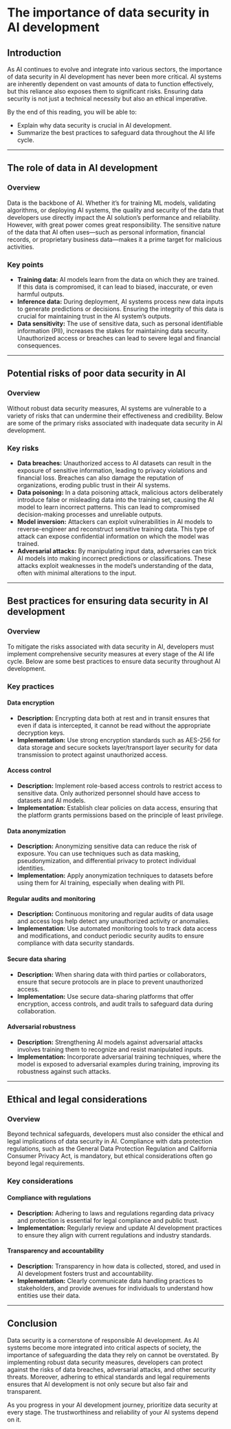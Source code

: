 # The importance of data security in AI development

## Introduction

As AI continues to evolve and integrate into various sectors, the importance of data security in AI development has never been more critical. AI systems are inherently dependent on vast amounts of data to function effectively, but this reliance also exposes them to significant risks. Ensuring data security is not just a technical necessity but also an ethical imperative. 

By the end of this reading, you will be able to: 

- Explain why data security is crucial in AI development.
- Summarize the best practices to safeguard data throughout the AI life cycle.

---

## The role of data in AI development

### Overview

Data is the backbone of AI. Whether it’s for training ML models, validating algorithms, or deploying AI systems, the quality and security of the data that developers use directly impact the AI solution’s performance and reliability. However, with great power comes great responsibility. The sensitive nature of the data that AI often uses—such as personal information, financial records, or proprietary business data—makes it a prime target for malicious activities.

### Key points

- **Training data:** AI models learn from the data on which they are trained. If this data is compromised, it can lead to biased, inaccurate, or even harmful outputs.
- **Inference data:** During deployment, AI systems process new data inputs to generate predictions or decisions. Ensuring the integrity of this data is crucial for maintaining trust in the AI system’s outputs.
- **Data sensitivity:** The use of sensitive data, such as personal identifiable information (PII), increases the stakes for maintaining data security. Unauthorized access or breaches can lead to severe legal and financial consequences.

---

## Potential risks of poor data security in AI

### Overview

Without robust data security measures, AI systems are vulnerable to a variety of risks that can undermine their effectiveness and credibility. Below are some of the primary risks associated with inadequate data security in AI development.

### Key risks

- **Data breaches:** Unauthorized access to AI datasets can result in the exposure of sensitive information, leading to privacy violations and financial loss. Breaches can also damage the reputation of organizations, eroding public trust in their AI systems.
- **Data poisoning:** In a data poisoning attack, malicious actors deliberately introduce false or misleading data into the training set, causing the AI model to learn incorrect patterns. This can lead to compromised decision-making processes and unreliable outputs.
- **Model inversion:** Attackers can exploit vulnerabilities in AI models to reverse-engineer and reconstruct sensitive training data. This type of attack can expose confidential information on which the model was trained.
- **Adversarial attacks:** By manipulating input data, adversaries can trick AI models into making incorrect predictions or classifications. These attacks exploit weaknesses in the model’s understanding of the data, often with minimal alterations to the input.

---

## Best practices for ensuring data security in AI development

### Overview

To mitigate the risks associated with data security in AI, developers must implement comprehensive security measures at every stage of the AI life cycle. Below are some best practices to ensure data security throughout AI development.

### Key practices

#### Data encryption

- **Description:** Encrypting data both at rest and in transit ensures that even if data is intercepted, it cannot be read without the appropriate decryption keys.
- **Implementation:** Use strong encryption standards such as AES-256 for data storage and secure sockets layer/transport layer security for data transmission to protect against unauthorized access.

#### Access control

- **Description:** Implement role-based access controls to restrict access to sensitive data. Only authorized personnel should have access to datasets and AI models.
- **Implementation:** Establish clear policies on data access, ensuring that the platform grants permissions based on the principle of least privilege.

#### Data anonymization

- **Description:** Anonymizing sensitive data can reduce the risk of exposure. You can use techniques such as data masking, pseudonymization, and differential privacy to protect individual identities.
- **Implementation:** Apply anonymization techniques to datasets before using them for AI training, especially when dealing with PII.

#### Regular audits and monitoring

- **Description:** Continuous monitoring and regular audits of data usage and access logs help detect any unauthorized activity or anomalies.
- **Implementation:** Use automated monitoring tools to track data access and modifications, and conduct periodic security audits to ensure compliance with data security standards.

#### Secure data sharing

- **Description:** When sharing data with third parties or collaborators, ensure that secure protocols are in place to prevent unauthorized access.
- **Implementation:** Use secure data-sharing platforms that offer encryption, access controls, and audit trails to safeguard data during collaboration.

#### Adversarial robustness

- **Description:** Strengthening AI models against adversarial attacks involves training them to recognize and resist manipulated inputs.
- **Implementation:** Incorporate adversarial training techniques, where the model is exposed to adversarial examples during training, improving its robustness against such attacks.

---

## Ethical and legal considerations

### Overview

Beyond technical safeguards, developers must also consider the ethical and legal implications of data security in AI. Compliance with data protection regulations, such as the General Data Protection Regulation and California Consumer Privacy Act, is mandatory, but ethical considerations often go beyond legal requirements.

### Key considerations

#### Compliance with regulations

- **Description:** Adhering to laws and regulations regarding data privacy and protection is essential for legal compliance and public trust.
- **Implementation:** Regularly review and update AI development practices to ensure they align with current regulations and industry standards.

#### Transparency and accountability

- **Description:** Transparency in how data is collected, stored, and used in AI development fosters trust and accountability.
- **Implementation:** Clearly communicate data handling practices to stakeholders, and provide avenues for individuals to understand how entities use their data.

---

## Conclusion

Data security is a cornerstone of responsible AI development. As AI systems become more integrated into critical aspects of society, the importance of safeguarding the data they rely on cannot be overstated. By implementing robust data security measures, developers can protect against the risks of data breaches, adversarial attacks, and other security threats. Moreover, adhering to ethical standards and legal requirements ensures that AI development is not only secure but also fair and transparent.

As you progress in your AI development journey, prioritize data security at every stage. The trustworthiness and reliability of your AI systems depend on it.